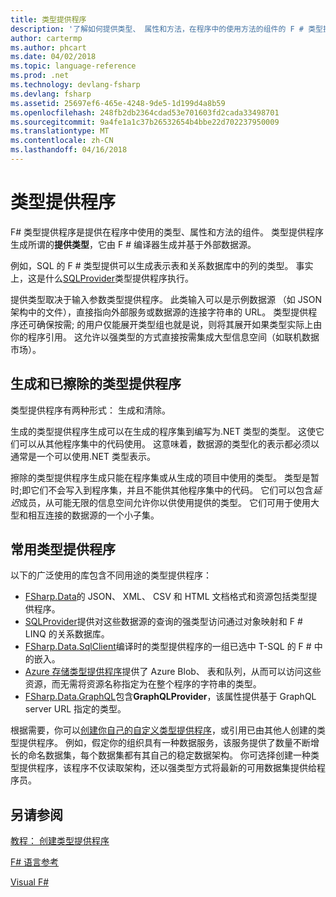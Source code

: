 ```yaml
---
title: 类型提供程序
description: '了解如何提供类型、 属性和方法，在程序中的使用方法的组件的 F # 类型提供程序。'
author: cartermp
ms.author: phcart
ms.date: 04/02/2018
ms.topic: language-reference
ms.prod: .net
ms.technology: devlang-fsharp
ms.devlang: fsharp
ms.assetid: 25697ef6-465e-4248-9de5-1d199d4a8b59
ms.openlocfilehash: 248fb2db2364cdad53e701603fd2cada33498701
ms.sourcegitcommit: 9a4fe1a1c37b26532654b4bbe22d702237950009
ms.translationtype: MT
ms.contentlocale: zh-CN
ms.lasthandoff: 04/16/2018
---
```

# <a name="type-providers"></a>类型提供程序

F# 类型提供程序是提供在程序中使用的类型、属性和方法的组件。 类型提供程序生成所谓的**提供类型**，它由 F # 编译器生成并基于外部数据源。

例如，SQL 的 F # 类型提供可以生成表示表和关系数据库中的列的类型。 事实上，这是什么[SQLProvider](https://fsprojects.github.io/SQLProvider/)类型提供程序执行。

提供类型取决于输入参数类型提供程序。 此类输入可以是示例数据源 （如 JSON 架构中的文件），直接指向外部服务或数据源的连接字符串的 URL。 类型提供程序还可确保按需; 的用户仅能展开类型组也就是说，则将其展开如果类型实际上由你的程序引用。 这允许以强类型的方式直接按需集成大型信息空间（如联机数据市场）。

## <a name="generative-and-erased-type-providers"></a>生成和已擦除的类型提供程序

类型提供程序有两种形式： 生成和清除。

生成的类型提供程序生成可以在生成的程序集到编写为.NET 类型的类型。 这使它们可以从其他程序集中的代码使用。 这意味着，数据源的类型化的表示都必须以通常是一个可以使用.NET 类型表示。

擦除的类型提供程序生成只能在程序集或从生成的项目中使用的类型。 类型是暂时;即它们不会写入到程序集，并且不能供其他程序集中的代码。 它们可以包含*延迟*成员，从可能无限的信息空间允许你以供使用提供的类型。 它们可用于使用大型和相互连接的数据源的一个小子集。

## <a name="commonly-used-type-providers"></a>常用类型提供程序

以下的广泛使用的库包含不同用途的类型提供程序：

- [FSharp.Data](https://fsharp.github.io/FSharp.Data/)的 JSON、 XML、 CSV 和 HTML 文档格式和资源包括类型提供程序。
- [SQLProvider](https://fsprojects.github.io/SQLProvider/)提供对这些数据源的查询的强类型访问通过对象映射和 F # LINQ 的关系数据库。
- [FSharp.Data.SqlClient](https://fsprojects.github.io/FSharp.Data.SqlClient/)编译时的类型提供程序的一组已选中 T-SQL 的 F # 中的嵌入。
- [Azure 存储类型提供程序](https://fsprojects.github.io/AzureStorageTypeProvider/)提供了 Azure Blob、 表和队列，从而可以访问这些资源，而无需将资源名称指定为在整个程序的字符串的类型。
- [FSharp.Data.GraphQL](https://fsprojects.github.io/FSharp.Data.GraphQL/index.html)包含**GraphQLProvider**，该属性提供基于 GraphQL server URL 指定的类型。

根据需要，你可以[创建你自己的自定义类型提供程序](creating-a-type-provider.md)，或引用已由其他人创建的类型提供程序。 例如，假定你的组织具有一种数据服务，该服务提供了数量不断增长的命名数据集，每个数据集都有其自己的稳定数据架构。 你可选择创建一种类型提供程序，该程序不仅读取架构，还以强类型方式将最新的可用数据集提供给程序员。

## <a name="see-also"></a>另请参阅
[教程： 创建类型提供程序](creating-a-type-provider.md)

[F# 语言参考](../../language-reference/index.md)

[Visual F#](../../index.md)
